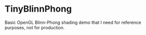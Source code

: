 # TinyBlinnPhong
Basic OpenGL Blinn-Phong shading demo that I need for reference purposes, not for production.
